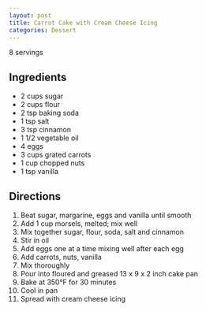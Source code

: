 ```yaml
---
layout: post
title: Carrot Cake with Cream Cheese Icing
categories: Dessert
---
```


8 servings

## Ingredients 

- 2 cups sugar
- 2 cups flour
- 2 tsp baking soda
- 1 tsp salt
- 3 tsp cinnamon
- 1 1/2 vegetable oil
- 4 eggs
- 3 cups grated carrots
- 1 cup chopped nuts
- 1 tsp vanilla

## Directions

1. Beat sugar, margarine, eggs and vanilla until smooth
2. Add 1 cup morsels, melted; mix well
3. Mix together sugar, flour, soda, salt and cinnamon
4. Stir in oil
5. Add eggs one at a time mixing well after each egg
6. Add carrots, nuts, vanilla
7. Mix thoroughly
8. Pour into floured and greased 13 x 9 x 2 inch cake pan
9. Bake at 350&deg;F for 30 minutes
10. Cool in pan
11. Spread with cream cheese icing








